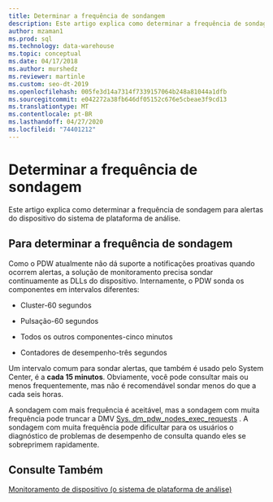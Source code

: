 ```yaml
---
title: Determinar a frequência de sondangem
description: Este artigo explica como determinar a frequência de sondagem para alertas do dispositivo do sistema de plataforma de análise.
author: mzaman1
ms.prod: sql
ms.technology: data-warehouse
ms.topic: conceptual
ms.date: 04/17/2018
ms.author: murshedz
ms.reviewer: martinle
ms.custom: seo-dt-2019
ms.openlocfilehash: 005fe3d14a7314f7339157064b248a81044a1dfb
ms.sourcegitcommit: e042272a38fb646df05152c676e5cbeae3f9cd13
ms.translationtype: MT
ms.contentlocale: pt-BR
ms.lasthandoff: 04/27/2020
ms.locfileid: "74401212"
---
```

# <a name="determine-polling-frequency"></a>Determinar a frequência de sondagem
Este artigo explica como determinar a frequência de sondagem para alertas do dispositivo do sistema de plataforma de análise.  
  
## <a name="to-determine-the-polling-frequency"></a>Para determinar a frequência de sondagem  
Como o PDW atualmente não dá suporte a notificações proativas quando ocorrem alertas, a solução de monitoramento precisa sondar continuamente as DLLs do dispositivo.  Internamente, o PDW sonda os componentes em intervalos diferentes:  
  
-   Cluster-60 segundos  
  
-   Pulsação-60 segundos  
  
-   Todos os outros componentes-cinco minutos  
  
-   Contadores de desempenho-três segundos  
  
Um intervalo comum para sondar alertas, que também é usado pelo System Center, é a **cada 15 minutos**.  Obviamente, você pode consultar mais ou menos frequentemente, mas não é recomendável sondar menos do que a cada seis horas.  
  
A sondagem com mais frequência é aceitável, mas a sondagem com muita frequência pode truncar a DMV [Sys. dm_pdw_nodes_exec_requests](https://msdn.microsoft.com/library/ms177648(v=sql11).aspx) .  A sondagem com muita frequência pode dificultar para os usuários o diagnóstico de problemas de desempenho de consulta quando eles se sobreprimem rapidamente.  
  
## <a name="see-also"></a>Consulte Também  
<!-- MISSING LINKS [Common Metadata Query Examples &#40;SQL Server PDW&#41;](../sqlpdw/common-metadata-query-examples-sql-server-pdw.md)  -->  
[Monitoramento de dispositivo &#40;o sistema de plataforma de análise&#41;](appliance-monitoring.md)  
  
